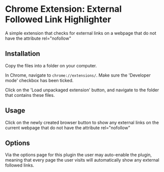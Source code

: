 Chrome Extension: External Followed Link Highlighter
====================================================

A simple extension that checks for external links on a webpage that do not have the attribute rel="nofollow"

## Installation

Copy the files into a folder on your computer.

In Chrome, navigate to `chrome://extensions/`. Make sure the 'Developer mode' checkbox has been ticked.

Click on the 'Load unpackaged extension' button, and navigate to the folder that contains these files.

## Usage

Click on the newly created browser button to show any external links on the current webpage that do not have the attribute rel="nofollow"

## Options

Via the options page for this plugin the user may auto-enable the plugin, meaning that every page the user visits will automatically show any external followed links.